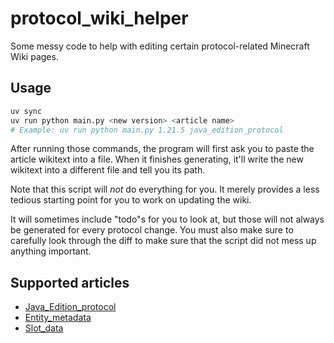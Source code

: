 # protocol_wiki_helper

Some messy code to help with editing certain protocol-related Minecraft Wiki pages.

## Usage

```sh
uv sync
uv run python main.py <new version> <article name>
# Example: uv run python main.py 1.21.5 java_edition_protocol
```

After running those commands, the program will first ask you to paste the article wikitext into a file.
When it finishes generating, it'll write the new wikitext into a different file and tell you its path.

Note that this script will *not* do everything for you.
It merely provides a less tedious starting point for you to work on updating the wiki.

It will sometimes include "todo"s for you to look at, but those will not always be generated for every protocol change.
You must also make sure to carefully look through the diff to make sure that the script did not mess up anything important.

## Supported articles

- [Java_Edition_protocol](https://minecraft.wiki/w/Java_Edition_protocol)
- [Entity_metadata](https://minecraft.wiki/w/Minecraft_Wiki:Projects/wiki.vg_merge/Entity_metadata)
- [Slot_data](https://minecraft.wiki/w/Minecraft_Wiki:Projects/wiki.vg_merge/Slot_Data)

